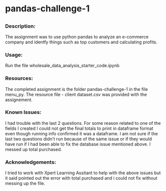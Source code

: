 # pandas-challenge-1
##
### Description:
The assignment was to use python pandas to analyze an e-commerce company and 
identfy things such as top customers and calculating profits.

### Usage:
Run the file wholesale_data_analysis_starter_code.ipynb

### Resources:
The completed assignment is the folder pandas-challenge-1 in the file menu_py. The resource file - client dataset.csv was  provided with the assignement. 

### Known Issues:
I had trouble with the last 2 questions.  For some reason related to one of the 
fields I created I could not get the final totals to print in dataframe format 
even though running info confirmed it was a dataframe.  I am not sure if the last
two questions didn't run because of the same issue or if they would have run if
I had been able to fix the database issue mentioned above.  I messed up total purchased.  

### Acknowledgements:
I tried to work with Xpert Learning Assitant to help with the above issues 
but it said pointed out the error with total purchased and i could not fix without messing up the file.